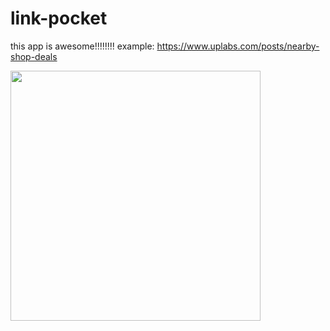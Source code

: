 # link-pocket
this app is awesome!!!!!!!!
example:
https://www.uplabs.com/posts/nearby-shop-deals



<img src="https://github.com/lucaslmartins14/link-pocket/blob/master/images/architecture.png?raw=true" height="400">
